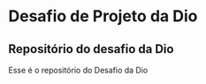 # Desafio de Projeto da Dio
## Repositório do desafio da Dio
Esse é o repositório do Desafio da Dio
